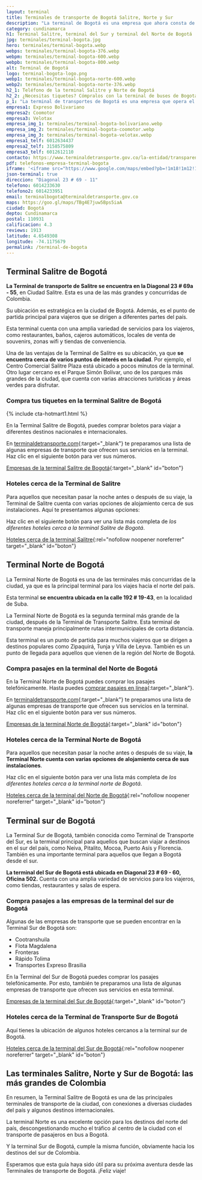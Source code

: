 ```yaml
---
layout: terminal
title: Terminales de transporte de Bogotá Salitre, Norte y Sur
description: "La terminal de Bogotá es una empresa que ahora consta de 3 terminales: la Terminal Salitre, la Terminal del Sur y la Terminal del Norte."
category: cundinamarca
h1: Terminal Salitre, terminal del Sur y terminal del Norte de Bogotá
jpg: terminales/terminal-bogota.jpg
hero: terminales/terminal-bogota.webp
webps: terminales/terminal-bogota-376.webp
webpm: terminales/terminal-bogota-600.webp
webpb: terminales/terminal-bogota-800.webp
alt: Terminal de Bogotá
logo: terminal-bogota-logo.png
webp1: terminales/terminal-bogota-norte-600.webp
webp2: terminales/terminal-bogota-norte-376.webp
h2_1: Teléfono de la terminal Salitre y Norte de Bogotá
h2_2: ¿Necesitas tiquetes? Cómpralos con la terminal de buses de Bogotá
p_1: "La terminal de transportes de Bogotá es una empresa que opera el transporte terrestre nacional y sudamericano, desde y hacia la ciudad de Bogotá."
empresa1: Expreso Bolivariano
empresa2: Coomotor
empresa3: Velotax
empresa_img_1: terminales/terminal-bogota-bolivariano.webp
empresa_img_2: terminales/terminal-bogota-coomotor.webp
empresa_img_3: terminales/terminal-bogota-velotax.webp
empresa1_telf: 6012634437
empresa2_telf: 3158575809
empresa3_telf: 6012612110
contacto: https://www.terminaldetransporte.gov.co/la-entidad/transparencia-y-acceso-a-la-informacion-publica/pqrs/
pdf: telefonos-empresa-terminal-bogota
iframe: '<iframe src="https://www.google.com/maps/embed?pb=!1m18!1m12!1m3!1d3976.663314274743!2d-74.11716188255618!3d4.653995899999992!2m3!1f0!2f0!3f0!3m2!1i1024!2i768!4f13.1!3m3!1m2!1s0x8e3f9b8e7c594c2d%3A0x2a9c5334cbf14375!2sTerminal%20De%20Transportes%20Bogota!5e0!3m2!1ses!2sco!4v1676585894614!5m2!1ses!2sco" width="100%" height="450" style="border:0;" allowfullscreen="" loading="lazy" referrerpolicy="no-referrer-when-downgrade"></iframe>'
json-terminal: true
direccion: "Diagonal 23 # 69 - 11"
telefono: 6014233630
telefono2: 6014233951
email: terminalbogota@terminaldetransporte.gov.co
maps: https://goo.gl/maps/TBg4E7juw5Bps5iaA
ciudad: Bogotá
depto: Cundinamarca
postal: 110931
calificacion: 4.3
reviews: 1913
latitude: 4.6549308
longitude: -74.1175679
permalink: /terminal-de-bogota
---
```

## Terminal Salitre de Bogotá

**La Terminal de transporte de Salitre se encuentra en la Diagonal 23 # 69a - 55**, en Ciudad Salitre. Esta es una de las más grandes y concurridas de Colombia.

Su ubicación es estratégica en la ciudad de Bogotá. Además, es el punto de partida principal para viajeros que se dirigen a diferentes partes del país.

Esta terminal cuenta con una amplia variedad de servicios para los viajeros, como restaurantes, baños, cajeros automáticos, locales de venta de souvenirs, zonas wifi y tiendas de conveniencia.

Una de las ventajas de la Terminal de Salitre es su ubicación, ya que **se encuentra cerca de varios puntos de interés en la ciudad**. Por ejemplo, el Centro Comercial Salitre Plaza está ubicado a pocos minutos de la terminal. Otro lugar cercano es el Parque Simón Bolívar, uno de los parques más grandes de la ciudad, que cuenta con varias atracciones turísticas y áreas verdes para disfrutar.

### Compra tus tiquetes en la terminal Salitre de Bogotá

{% include cta-hotmart1.html %}

En la Terminal Salitre de Bogotá, puedes comprar boletos para viajar a diferentes destinos nacionales e internacionales.

En [terminaldetransporte.com](/){:target="_blank"} te preparamos una lista de algunas empresas de transporte que ofrecen sus servicios en la terminal. Haz clic en el siguiente botón para ver sus números.

[Empresas de la terminal Salitre de Bogotá]({{page.pdf}}){:target="_blank" id="boton"}

### Hoteles cerca de la Terminal de Salitre

Para aquellos que necesitan pasar la noche antes o después de su viaje, la Terminal de Salitre cuenta con varias opciones de alojamiento cerca de sus instalaciones. Aquí te presentamos algunas opciones:

Haz clic en el siguiente botón para ver una lista más completa de *los diferentes hoteles cerca a la terminal Salitre de Bogotá*.

[Hoteles cerca de la terminal Salitre](https://www.google.com/maps/search/Hoteles/@4.6521226,-74.1164394,16z/data=!3m1!4b1){:rel="nofollow noopener noreferrer" target="_blank" id="boton"}

## Terminal Norte de Bogotá

La Terminal Norte de Bogotá es una de las terminales más concurridas de la ciudad, ya que es la principal terminal para los viajes hacia el norte del país.

Esta terminal **se encuentra ubicada en la  calle 192 # 19-43**, en la localidad de Suba.

La Terminal Norte de Bogotá es la segunda terminal más grande de la ciudad, después de la Terminal de Transporte Salitre. Esta terminal de transporte maneja principalmente rutas intermunicipales de corta distancia.

Esta terminal es un punto de partida para muchos viajeros que se dirigen a destinos populares como Zipaquirá, Tunja y Villa de Leyva. También es un punto de llegada para aquellos que vienen de la región del Norte de Bogotá.

### Compra pasajes en la terminal del Norte de Bogotá

En la Terminal Norte de Bogotá puedes comprar los pasajes telefónicamente. Hasta puedes [comprar pasajes en línea]({{'blog/red-bus-colombia-reserva-viajes'|relative_url}} "RedBus Colombia"){:target="_blank"}.

En [terminaldetransporte.com](/){:target="_blank"} te preparamos una lista de algunas empresas de transporte que ofrecen sus servicios en la terminal. Haz clic en el siguiente botón para ver sus números.

[Empresas de la terminal Norte de Bogotá]({{page.pdf}}){:target="_blank" id="boton"}

### Hoteles cerca de la Terminal Norte de Bogotá

Para aquellos que necesitan pasar la noche antes o después de su viaje, **la Terminal Norte cuenta con varias opciones de alojamiento cerca de sus instalaciones**.

Haz clic en el siguiente botón para ver una lista más completa de *los diferentes hoteles cerca a la terminal norte de Bogotá*.

[Hoteles cerca de la terminal del Norte de Bogotá](https://www.google.com/maps/search/Hoteles/@4.7632584,-74.0527961,14.25z/data=!4m2!2m1!6e3){:rel="nofollow noopener noreferrer" target="_blank" id="boton"}

## Terminal sur de Bogotá

La Terminal Sur de Bogotá, también conocida como Terminal de Transporte del Sur, es la terminal principal para aquellos que buscan viajar a destinos en el sur del país, como Neiva, Pitalito, Mocoa, Puerto Asís y Florencia. También es una importante terminal para aquellos que llegan a Bogotá desde el sur.

**La terminal del Sur de Bogotá está ubicada en Diagonal 23 # 69 - 60, Oficina 502.** Cuenta con una amplia variedad de servicios para los viajeros, como tiendas, restaurantes y salas de espera.

### Compra pasajes a las empresas de la terminal del sur de Bogotá

Algunas de las empresas de transporte que se pueden encontrar en la Terminal Sur de Bogotá son:

* Cootranshuila
* Flota Magdalena
* Fronteras
* Rápido Tolima
* Transportes Expreso Brasilia

En la Terminal del Sur de Bogotá puedes comprar los pasajes telefónicamente. Por esto, también te preparamos una lista de algunas empresas de transporte que ofrecen sus servicios en esta terminal.

[Empresas de la terminal del Sur de Bogotá]({{page.pdf}}){:target="_blank" id="boton"}

### Hoteles cerca de la Terminal de Transporte Sur de Bogotá

Aquí tienes la ubicación de algunos hoteles cercanos a la terminal sur de Bogotá.

[Hoteles cerca de la terminal del Sur de Bogotá](https://www.google.com/maps/search/Hoteles/@4.5993242,-74.1857978,14.75z/data=!4m2!2m1!6e3){:rel="nofollow noopener noreferrer" target="_blank" id="boton"}

## Las terminales Salitre, Norte y Sur de Bogotá: las más grandes de Colombia

En resumen, la Terminal Salitre de Bogotá es una de las principales terminales de transporte de la ciudad, con conexiones a diversas ciudades del país y algunos destinos internacionales.

La terminal Norte es una excelente opción para los destinos del norte del país, descongestionando mucho el tráfico al centro de la ciudad con el transporte de pasajeros en bus a Bogotá.

Y la terminal Sur de Bogotá, cumple la misma función, obviamente hacia los destinos del sur de Colombia.

Esperamos que esta guía haya sido útil para su próxima aventura desde las Terminales de transporte de Bogotá. ¡Feliz viaje!
